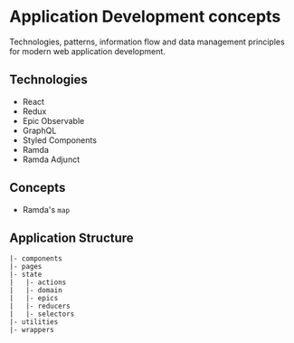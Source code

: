 # Application Development concepts

Technologies, patterns, information flow and data management principles for modern web application development.

## Technologies
- React
- Redux
- Epic Observable
- GraphQL
- Styled Components
- Ramda
- Ramda Adjunct

## Concepts

- Ramda's `map`

## Application Structure
```
|- components
|- pages
|- state
|   |- actions
|   |- domain
|   |- epics
|   |- reducers
|   |- selectors
|- utilities
|- wrappers
```
